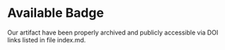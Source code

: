 # Available Badge
Our artifact have been properly archived and publicly accessible via DOI links
listed in file index.md.
